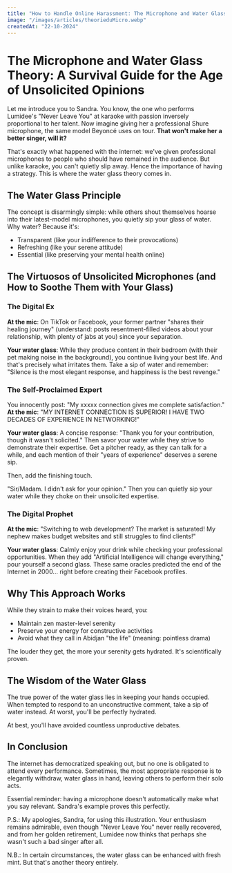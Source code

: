 ```yaml
---
title: "How to Handle Online Harassment: The Microphone and Water Glass Theory"
image: "/images/articles/theorieduMicro.webp"
createdAt: "22-10-2024"
---
```


# The Microphone and Water Glass Theory: A Survival Guide for the Age of Unsolicited Opinions

Let me introduce you to Sandra.
You know, the one who performs Lumidee's "Never Leave You" at karaoke with passion inversely proportional to her talent.
Now imagine giving her a professional Shure microphone, the same model Beyoncé uses on tour.
**That won't make her a better singer, will it?**

That's exactly what happened with the internet: we've given professional microphones to people who should have remained in the audience. But unlike karaoke, you can't quietly slip away. Hence the importance of having a strategy. This is where the water glass theory comes in.

## The Water Glass Principle

The concept is disarmingly simple: while others shout themselves hoarse into their latest-model microphones, you quietly sip your glass of water. Why water? Because it's:

- Transparent (like your indifference to their provocations)
- Refreshing (like your serene attitude)
- Essential (like preserving your mental health online)

## The Virtuosos of Unsolicited Microphones (and How to Soothe Them with Your Glass)

### The Digital Ex

**At the mic**: On TikTok or Facebook, your former partner "shares their healing journey" (understand: posts resentment-filled videos about your relationship, with plenty of jabs at you) since your separation.

**Your water glass**: While they produce content in their bedroom (with their pet making noise in the background), you continue living your best life.
And that's precisely what irritates them.
Take a sip of water and remember: "Silence is the most elegant response, and happiness is the best revenge."

### The Self-Proclaimed Expert

You innocently post: "My xxxxx connection gives me complete satisfaction."
**At the mic**: "MY INTERNET CONNECTION IS SUPERIOR! I HAVE TWO DECADES OF EXPERIENCE IN NETWORKING!"

**Your water glass**: A concise response: "Thank you for your contribution, though it wasn't solicited."
Then savor your water while they strive to demonstrate their expertise. Get a pitcher ready, as they can talk for a while, and each mention of their "years of experience" deserves a serene sip.

Then, add the finishing touch.

"Sir/Madam. I didn't ask for your opinion."
Then you can quietly sip your water while they choke on their unsolicited expertise.

### The Digital Prophet

**At the mic**: "Switching to web development? The market is saturated! My nephew makes budget websites and still struggles to find clients!"

**Your water glass**: Calmly enjoy your drink while checking your professional opportunities. When they add "Artificial Intelligence will change everything," pour yourself a second glass. These same oracles predicted the end of the Internet in 2000... right before creating their Facebook profiles.

## Why This Approach Works

While they strain to make their voices heard, you:

- Maintain zen master-level serenity
- Preserve your energy for constructive activities
- Avoid what they call in Abidjan "the life" (meaning: pointless drama)

The louder they get, the more your serenity gets hydrated. It's scientifically proven.

## The Wisdom of the Water Glass

The true power of the water glass lies in keeping your hands occupied. When tempted to respond to an unconstructive comment, take a sip of water instead. At worst, you'll be perfectly hydrated.

At best, you'll have avoided countless unproductive debates.

## In Conclusion

The internet has democratized speaking out, but no one is obligated to attend every performance. Sometimes, the most appropriate response is to elegantly withdraw, water glass in hand, leaving others to perform their solo acts.

Essential reminder: having a microphone doesn't automatically make what you say relevant. Sandra's example proves this perfectly.

P.S.: My apologies, Sandra, for using this illustration. Your enthusiasm remains admirable, even though "Never Leave You" never really recovered, and from her golden retirement, Lumidee now thinks that perhaps she wasn't such a bad singer after all.

N.B.: In certain circumstances, the water glass can be enhanced with fresh mint. But that's another theory entirely.
